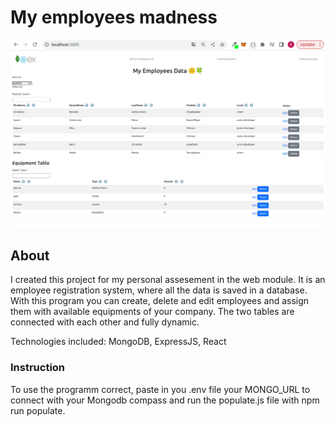 # My employees madness

![My employees madness, PA project!](/img/employeemadness.png "coded by BernadetteCh")

## About

I created this project for my personal assesement in the web module.
It is an employee registration system, where all the data is saved in a
database.
With this program you can create, delete and edit employees and assign them with
available equipments of your company. The two tables are connected with each other
and fully dynamic.

Technologies included: MongoDB, ExpressJS, React

### Instruction

To use the programm correct, paste in you .env file your MONGO_URL to connect with your Mongodb compass and run the populate.js file with npm run populate.
